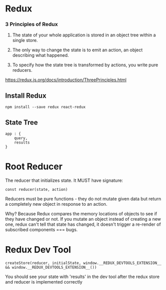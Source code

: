 # Redux

### 3 Principles of Redux
1. The state of your whole application is stored in an object tree within a single store.

1. The only way to change the state is to emit an action, an object describing what happened.

1. To specify how the state tree is transformed by actions, you write pure reducers.

https://redux.js.org/docs/introduction/ThreePrinciples.html

## Install Redux

```
npm install --save redux react-redux
```

## State Tree
```
app : {
    query,
    results
}
```

# Root Reducer
The reducer that initializes state. It MUST have signature:
```
const reducer(state, action)
```
Reducers must be pure functions - they do not mutate given data but return a completely new object in response to an action.

Why? Because Redux compares the memory locations of objects to see if they have changed or not. If you mutate an object instead of creating a new one, redux can't tell that state has changed, it doesn't trigger a re-render of subscribed components === bugs.

# Redux Dev Tool
```
createStore(reducer, initialState, window.__REDUX_DEVTOOLS_EXTENSION__ && window.__REDUX_DEVTOOLS_EXTENSION__())
```

You should see your state with 'results' in the dev tool after the redux store and reducer is implemented correctly